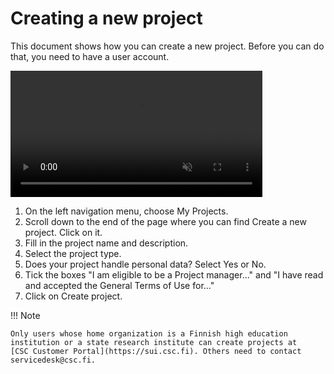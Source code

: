# Creating a new project

This document shows how you can create a new project. Before you can
do that, you need to have a user account.

<video width=80% autoplay loop muted controls>
<source src="../videos/create-project.mp4" type="video/mp4">
</video>

1. On the left navigation menu, choose My Projects.
1. Scroll down to the end of the page where you can find Create a new
project. Click on it.
1. Fill in the project name and description.
1. Select the project type.
1. Does your project handle personal data? Select Yes or No.
1. Tick the boxes "I am eligible to be a Project manager..." and "I
have read and accepted the General Terms of Use for..."
1. Click on Create project.

!!! Note

    Only users whose home organization is a Finnish high education
    institution or a state research institute can create projects at
    [CSC Customer Portal](https://sui.csc.fi). Others need to contact
    servicedesk@csc.fi.
